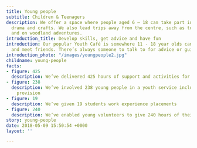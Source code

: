 ```yaml
---
title: Young people
subtitle: Children & Teenagers
description: We offer a space where people aged 6 – 18 can take part in sports, music,
  drama and crafts. We also lead trips away from the centre, such as to local museums
  and on woodland adventures.
introduction_title: Develop skills, get advice and have fun
introduction: Our popular Youth Café is somewhere 11 - 18 year olds can socialise
  and meet friends. There’s always someone to talk to for advice or guidance.
introduction_photo: "/images/youngpeople2.jpg"
childname: young-people
facts:
- figure: 425
  description: We’ve delivered 425 hours of support and activities for young people
- figure: 238
  description: We’ve involved 238 young people in a youth service including holiday
    provision
- figure: 19
  description: We’ve given 19 students work experience placements
- figure: 240
  description: We’ve enabled young volunteers to give 240 hours of their time
story: young-people
date: 2018-05-09 15:50:54 +0000
layout: ''

---
```

